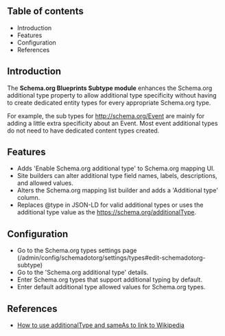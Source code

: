 Table of contents
-----------------

* Introduction
* Features
* Configuration
* References


Introduction
------------

The **Schema.org Blueprints Subtype module** enhances the Schema.org additional
type property to allow additional type specificity without having to create 
dedicated entity types for every appropriate Schema.org type.

For example, the sub types for <http://schema.org/Event> are mainly for adding a 
little extra specificity about an Event. Most event additional types do not need to 
have dedicated content types created.


Features
--------

- Adds 'Enable Schema.org additional type' to Schema.org mapping UI.
- Site builders can alter additional type field names, labels, descriptions, 
  and allowed values.
- Alters the Schema.org mapping list builder and adds a 'Additional type' column.
- Replaces @type in JSON-LD for valid additional types or uses the additional type value
  as the https://schema.org/additionalType.


Configuration
-------------

- Go to the Schema.org types settings page
  (/admin/config/schemadotorg/settings/types#edit-schemadotorg-subtype)
- Go to the 'Schema.org additional type' details.
- Enter Schema.org types that support additional typing by default.
- Enter default additional type allowed values for Schema.org types.


References
----------

- [How to use additionalType and sameAs to link to Wikipedia](https://support.schemaapp.com/support/solutions/articles/33000277321-how-to-use-additionaltype-and-sameas-to-link-to-wikipedia)

